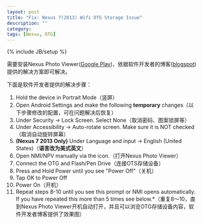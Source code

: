 ```yaml
---
layout: post
title: "Fix: Nexus 7(2013) Wifi OTG Storage Issue"
description: ""
category: 
tags: [Nexus, OTG]
---
```

{% include JB/setup %}

需要安装Nexus Photo Viewer([Google Play](https://play.google.com/store/apps/details?id=com.homeysoft.nexususb.viewer))，依据软件开发者的博客([blogspot](http://nexususb.blogspot.com/))提供的解决方案即可解决。

下面是软件开发者提供的解决步骤：

1. Hold the device in Portrait Mode（竖屏）
2. Open Android Settings and make the following __temporary__ changes（以下步骤修改的配置，可在问题解决后恢复）
3. Under Security -> Lock Screen.  Select None（取消密码、图案锁屏等）
4. Under Accessibility -> Auto-rotate screen.  Make sure it is NOT checked（取消自动旋转屏幕）
5. __(Nexus 7 2013 Only)__ Under Language and input -> English (United States)（__语言改为美式英文__）
6. Open NMI/NPV manually via the icon.（打开Nexus Photo Viewer）
7. Connect the OTG and Flash/Pen Drive（连接OTS存储设备）
8. Press and Hold Power until you see "Power Off"（关机）
9. Tap OK to Power Off
10. Power On（开机）
11. Repeat steps 8-10 until you see this prompt or NMI opens automatically.  If you have repeated this more than 5 times see below.\*（重复8～10，直到Nexus Photo Viewer开机自动打开，并且可以浏览OTG存储设备内容，软件开发者博客提供了效果图）
